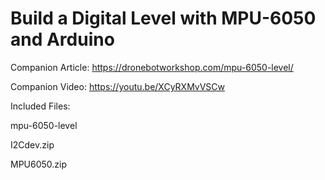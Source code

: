 # Build a Digital Level with MPU-6050 and Arduino
 
Companion Article: https://dronebotworkshop.com/mpu-6050-level/

Companion Video: https://youtu.be/XCyRXMvVSCw

Included Files:

mpu-6050-level

I2Cdev.zip

MPU6050.zip
